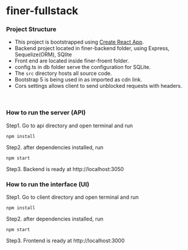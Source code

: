 # finer-fullstack

### Project Structure

- This project is bootstrapped using [Create React App](https://github.com/facebook/create-react-app).
- Backend project located in finer-backend folder, using Express, Sequelize(ORM), SQlite
- Front end are located inside finer-froent folder.
- config.ts in db folder serve the configuration for SQLite.
- The `src` directory hosts all source code.
- Bootstrap 5 is being used in as imported as cdn link.
- Cors settings allows client to send unblocked requests with headers.

<br />

### How to run the server (API)

Step1. Go to api directory and open terminal and run
```node
npm install
```

Step2. after dependencies installed, run
```node
npm start
```

Step3. Backend is ready at http://localhost:3050

### How to run the interface (UI)

Step1. Go to client directory and open terminal and run
```node
npm install
```

Step2. after dependencies installed, run
```node
npm start
```

Step3. Frontend is ready at http://localhost:3000
